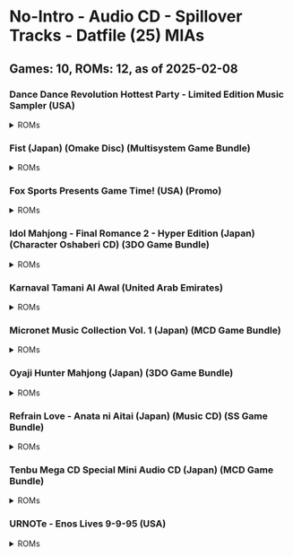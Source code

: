 # No-Intro - Audio CD - Spillover Tracks - Datfile (25) MIAs
## Games: 10, ROMs: 12, as of 2025-02-08
### Dance Dance Revolution Hottest Party - Limited Edition Music Sampler (USA)
<details>
<summary>ROMs</summary>

- Dance Dance Revolution Hottest Party - Limited Edition Music Sampler (USA) (Track 00).bin, CRC: d5ec0663
</details>

### Fist (Japan) (Omake Disc) (Multisystem Game Bundle)
<details>
<summary>ROMs</summary>

- Fist (Japan) (Omake Disc) (Multisystem Game Bundle) (Track 00).bin, CRC: 149caa51
</details>

### Fox Sports Presents Game Time! (USA) (Promo)
<details>
<summary>ROMs</summary>

- Fox Sports Presents Game Time! (USA) (Promo) (Track 00).bin, CRC: 535574dd
</details>

### Idol Mahjong - Final Romance 2 - Hyper Edition (Japan) (Character Oshaberi CD) (3DO Game Bundle)
<details>
<summary>ROMs</summary>

- Idol Mahjong - Final Romance 2 - Hyper Edition (Japan) (Character Oshaberi CD) (3DO Game Bundle) (Track AA).bin, CRC: 5300a8ac
</details>

### Karnaval Tamani Al Awal (United Arab Emirates)
<details>
<summary>ROMs</summary>

- Karnaval Tamani Al Awal (United Arab Emirates) (Track 00).bin, CRC: 2bfaf839
- Karnaval Tamani Al Awal (United Arab Emirates) (Track AA).bin, CRC: 20f5820e
</details>

### Micronet Music Collection Vol. 1 (Japan) (MCD Game Bundle)
<details>
<summary>ROMs</summary>

- Micronet Music Collection Vol. 1 (Japan) (MCD Game Bundle) (Track AA).bin, CRC: 5eb2d6b6
</details>

### Oyaji Hunter Mahjong (Japan) (3DO Game Bundle)
<details>
<summary>ROMs</summary>

- Oyaji Hunter Mahjong (Japan) (3DO Game Bundle) (Track 00).bin, CRC: 34173ffb
- Oyaji Hunter Mahjong (Japan) (3DO Game Bundle) (Track AA).bin, CRC: b4e470a3
</details>

### Refrain Love - Anata ni Aitai (Japan) (Music CD) (SS Game Bundle)
<details>
<summary>ROMs</summary>

- Refrain Love - Anata ni Aitai (Japan) (Music CD) (SS Game Bundle) (Track 00).bin, CRC: 3209e3e2
</details>

### Tenbu Mega CD Special Mini Audio CD (Japan) (MCD Game Bundle)
<details>
<summary>ROMs</summary>

- Tenbu Mega CD Special Mini Audio CD (Japan) (MCD Game Bundle) (Track 00).bin, CRC: a0e289f1
</details>

### URNOTe - Enos Lives 9-9-95 (USA)
<details>
<summary>ROMs</summary>

- URNOTe - Enos Lives 9-9-95 (USA) (Track 00).bin, CRC: 81acbac8
</details>

